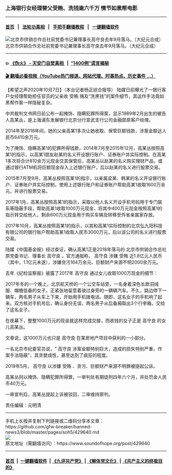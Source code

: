 ### 上海银行女经理替父受贿、洗钱逾六千万 情节如黑帮电影
------------------------

#### [首页](https://github.com/gfw-breaker/banned-news3/blob/master/README.md) &nbsp;&nbsp;|&nbsp;&nbsp; [法轮功真相](https://github.com/begood0513/basic/blob/master/README.md)  &nbsp;&nbsp;|&nbsp;&nbsp; [手把手翻墙教程](https://github.com/gfw-breaker/guides/wiki)  &nbsp;&nbsp;|&nbsp;&nbsp; [一键翻墙软件](https://github.com/gfw-breaker/nogfw/blob/master/README.md)  



<div><img alt="北京市供销合作总社前党委书记兼理事长高守良去年9月落马。（大纪元合成）" src="https://img.soundofhope.org/2020-10/1602063559861.png"/>
<br/><figcaption class="caption">
 北京市供销合作总社前党委书记兼理事长高守良去年9月落马。（大纪元合成）
</figcaption></div><hr/>

#### 💥 [《伪火》 - 天安门自焚真相 ](http://158.247.195.190:10000/videos/blog/weihuo.html)&nbsp; |&nbsp; [“1400例”谎言揭秘  ](http://158.247.195.190:10000/videos/blog/jiexi1400.html)

#### [ 🎬  翻墙必看视频（YouTube热门频道、网站代理、时事热点、历史事件 ...）](https://github.com/gfw-breaker/links/blob/master/banned.md)

<div><div class="Content__Wrapper sc-1bvya0-0 grZQxZ">
 <p class="meta-top">
  <span class="meta">
   【希望之声2020年10月7日】（本台记者杨正综合报导）
  </span>
  陆媒日前曝光了一银行客户女经理帮助担任官员的父亲收
  <ok href="/term/1327">
   受贿
  </ok>
  赂及“洗黑钱”的案件细节，其运作手法竟如黑帮作案一样隐秘复杂。
 </p>
 <p>
  中共裁判文书网日前公布一起掩饰、隐瞒犯罪所得案，显示1989年2月出生的被告人高某丛，是上海浦东发展银行北京分行宣武支行公司金融部原客户经理。
 </p>
 <div class="AD_Embed__Wrap-sc-1xslmin-0 igMuqX module desktop">
  <div>
  </div>
 </div>
 <p>
  2014年至2018年间，她的父亲高某1多次让她收取、保管巨额钱款，涉案金额达人民币6410余万元。
 </p>
 <p>
  为了掩饰、隐瞒高某1的犯罪所得钱款，2014年7月至2015年12月，高某丛按照高某1的指示，以高某1朋友赵某的名义开设银行账户、证券账户并实际控制。在高某1多次将合计810余万元现金交其保管后，高某丛以赵某的名义购买理财产品，或通过银行ATM机将巨额现金存入上述银行账户，后以赵某的名义进行股票交易。
 </p>
 <p>
  2015年7月至9月，高某丛按照高某1的指示，以亲属梁某、韩某的名义开设银行账户、证券账户并实际控制，使用上述银行账户和证券账户帮助高某1收取1600万余元，并进行股票交易。
 </p>
 <p>
  2017年1月，高某丛按照高某1的指示，采取以他人名义开设手机号码用于专门联系等隐蔽手段，帮助高某1收取1000万元现金，将其中400万元现金按照高某1的指示转交给他人，剩余600万元现金用于购买车辆及转移至外省亲属家存放。
 </p>
 <p>
  2017年10月，高某丛按照高某1的指示，以其和高某1实际控制的北京弘九阳科技有限公司的银行账户帮助高某1收取人民币3000万元，后以该公司的名义进行股票交易。
 </p>
 <p>
  陆媒《中国基金报》经过查证，确认高某1正是2018年落马的
  <ok href="/term/392179">
   北京市供销合作总社
  </ok>
  原党委书记、理事长
  <ok href="/term/392176">
   高守良
  </ok>
  。官方通报称，
  <ok href="/term/392176">
   高守良
  </ok>
  涉嫌
  <ok href="/term/1327">
   受贿
  </ok>
  近1.8亿元人民币（其中，1.1亿元未遂），涉嫌贪污164万余元、巨额财产来源不明2000余万元。
 </p>
 <p>
  去年《纪检监察报》披露了2017年
  <ok href="/term/392176">
   高守良
  </ok>
  通过女儿收取1000万现金的细节：
 </p>
 <p>
  2017年冬的一个晚上，北京航天桥的一个公交车站旁，一名身着深色长款羽绒服、帽檐低垂的女子，正紧张地留意着驶过身旁的一辆辆汽车。不久，路边停下一辆车，两名男子从车上下来，开始用手机拨电话。随即，这名女子的手机响了起来。双方核对手机号后，确认身份无误，两名男子从后备厢取出3个行李箱，交给了这名女子。
 </p>
 <p>
  在夜幕下，整整1000万元的现金就这样完成交接，而收钱的女子正是
  <ok href="/term/392176">
   高守良
  </ok>
  的女儿高某丛。
 </p>
 <p>
  文章说，这1000万元也只是
  <ok href="/term/392176">
   高守良
  </ok>
  在某房地产项目中获利的一小部分。
 </p>
 <p>
  一名北京市纪委官员说，“
  <ok href="/term/392176">
   高守良
  </ok>
  涉案金额特别巨大，造成的损失特别严重，作案手法隐蔽”，其贪婪成性，甚至达到了疯狂的程度。
 </p>
 <p>
  2019年5月，
  <ok href="/term/392176">
   高守良
  </ok>
  以涉嫌
  <ok href="/term/1327">
   受贿
  </ok>
  、贪污、巨额财产来源不明罪被提起公诉。
 </p>
 <p>
  高某丛则以掩饰、隐瞒犯罪所得罪，一审判处有期徒刑四年六个月，并处罚金人民币40万元。
 </p>
 <p>
  一审宣判后，高某丛提起上诉被驳回，二审维持原判。
 </p>
 <p class="meta-btm">
  责任编辑：元明清
 </p>
</div>
</div>
<hr/>
手机上长按并复制下列链接或二维码分享本文章：<br/>
https://github.com/gfw-breaker/banned-news3/blob/master/pages/soh5/429640.md <br/>
<a href='https://github.com/gfw-breaker/banned-news3/blob/master/pages/soh5/429640.md'><img src='https://github.com/gfw-breaker/banned-news3/blob/master/pages/soh5/429640.md.png'/></a> <br/>
原文地址（需翻墙访问）：https://www.soundofhope.org/post/429640


------------------------
#### [首页](https://github.com/gfw-breaker/banned-news3/blob/master/README.md) &nbsp;|&nbsp; [一键翻墙软件](https://github.com/gfw-breaker/nogfw/blob/master/README.md) &nbsp;| [《九评共产党》](https://github.com/gfw-breaker/9ping.md/blob/master/README.md#九评之一评共产党是什么) | [《解体党文化》](https://github.com/gfw-breaker/jtdwh.md/blob/master/README.md) | [《共产主义的终极目的》](https://github.com/gfw-breaker/gczydzjmd.md/blob/master/README.md)


<img src='http://gfw-breaker.win/banned-news3/pages/soh5/429640.md' width='0px' height='0px'/>